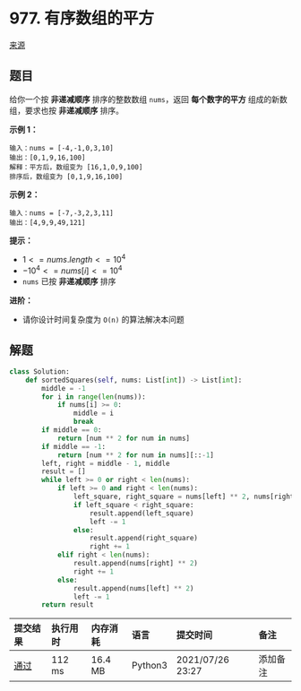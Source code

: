 # 977. 有序数组的平方

[来源](https://leetcode-cn.com/problems/squares-of-a-sorted-array/)

## 题目

给你一个按 **非递减顺序** 排序的整数数组 `nums`，返回 **每个数字的平方** 组成的新数组，要求也按 **非递减顺序** 排序。

**示例 1：**

```
输入：nums = [-4,-1,0,3,10]
输出：[0,1,9,16,100]
解释：平方后，数组变为 [16,1,0,9,100]
排序后，数组变为 [0,1,9,16,100]
```

**示例 2：**

```
输入：nums = [-7,-3,2,3,11]
输出：[4,9,9,49,121]
```

**提示：**

- $1 <= nums.length <= 10^4$
- $-10^4 <= nums[i] <= 10^4$
- `nums` 已按 **非递减顺序** 排序

**进阶：**

- 请你设计时间复杂度为 `O(n)` 的算法解决本问题

## 解题

```python
class Solution:
    def sortedSquares(self, nums: List[int]) -> List[int]:
        middle = -1
        for i in range(len(nums)):
            if nums[i] >= 0:
                middle = i
                break
        if middle == 0:
            return [num ** 2 for num in nums]
        if middle == -1:
            return [num ** 2 for num in nums][::-1]
        left, right = middle - 1, middle
        result = []
        while left >= 0 or right < len(nums):
            if left >= 0 and right < len(nums):
                left_square, right_square = nums[left] ** 2, nums[right] ** 2
                if left_square < right_square:
                    result.append(left_square)
                    left -= 1
                else:
                    result.append(right_square)
                    right += 1
            elif right < len(nums):
                result.append(nums[right] ** 2)
                right += 1
            else:
                result.append(nums[left] ** 2)
                left -= 1
        return result
```

| 提交结果                                                     | 执行用时 | 内存消耗 | 语言    | 提交时间         | 备注     |
| :----------------------------------------------------------- | :------- | :------- | :------ | :--------------- | :------- |
| [通过](https://leetcode-cn.com/submissions/detail/200121008/) | 112 ms   | 16.4 MB  | Python3 | 2021/07/26 23:27 | 添加备注 |